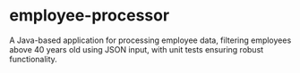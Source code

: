 # employee-processor
A Java-based application for processing employee data, filtering employees above 40 years old using JSON input, with unit tests ensuring robust functionality.
